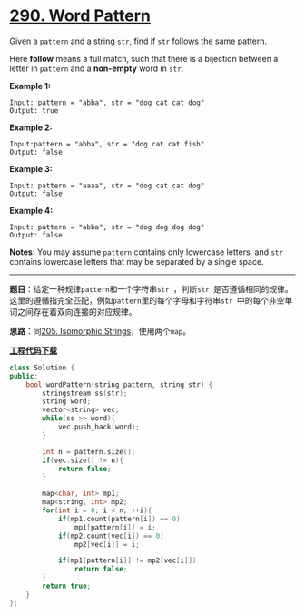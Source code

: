 # [290. Word Pattern](https://leetcode.com/problems/word-pattern/)

Given a `pattern` and a string `str`, find if `str` follows the same pattern.

Here **follow** means a full match, such that there is a bijection between a letter in `pattern` and a **non-empty** word in `str`.

**Example 1:**

```
Input: pattern = "abba", str = "dog cat cat dog"
Output: true
```

**Example 2:**

```
Input:pattern = "abba", str = "dog cat cat fish"
Output: false
```

**Example 3:**

```
Input: pattern = "aaaa", str = "dog cat cat dog"
Output: false
```

**Example 4:**

```
Input: pattern = "abba", str = "dog dog dog dog"
Output: false
```

**Notes:**
You may assume `pattern` contains only lowercase letters, and `str` contains lowercase letters that may be separated by a single space.

-----

**题目**：给定一种规律`pattern`和一个字符串`str `，判断`str `是否遵循相同的规律。这里的遵循指完全匹配，例如`pattern`里的每个字母和字符串`str `中的每个非空单词之间存在着双向连接的对应规律。

**思路**：同[205. Isomorphic Strings](https://leetcode.com/problems/isomorphic-strings/)，使用两个`map`。

[**工程代码下载**](https://github.com/shenkh/leetcode)

```cpp
class Solution {
public:
    bool wordPattern(string pattern, string str) {
        stringstream ss(str);
        string word;
        vector<string> vec;
        while(ss >> word){
            vec.push_back(word);
        }

        int n = pattern.size();
        if(vec.size() != n){
            return false;
        }

        map<char, int> mp1;
        map<string, int> mp2;
        for(int i = 0; i < n; ++i){
            if(mp1.count(pattern[i]) == 0)
                mp1[pattern[i]] = i;
            if(mp2.count(vec[i]) == 0)
                mp2[vec[i]] = i;

            if(mp1[pattern[i]] != mp2[vec[i]])
                return false;
        }
        return true;
    }
};
```

